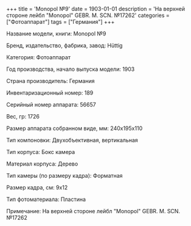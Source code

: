 +++
title = 'Monopol №9'
date = 1903-01-01
description = 'На верхней стороне лейбл "Monopol" GEBR. M. SCN. №17262'
categories = ["Фотоаппарат"]
tags = ["Германия"]
+++

Название модели, книги: Monopol №9

Бренд, издательство, фабрика, завод: Hüttig

Категория: Фотоаппарат

Год производства, начало выпуска модели: 1903

Страна производитель: Германия

Инвентаризационный номер: 189

Серийный номер аппарата: 56657

Вес, гр: 1726

Размер аппарата  собранном виде, мм: 240x195x110

Тип компоновки: Двухобъективная, вертикальная

Тип корпуса: Бокс камера

Материал корпуса: Дерево

Тип камеры (по размеру кадра): Форматная

Размер кадра, см: 9х12

Тип фотоматериала: Пластина

Примечание: На верхней стороне лейбл "Monopol" GEBR. M. SCN. №17262

